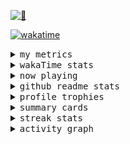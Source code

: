 [![🐙](https://hits.seeyoufarm.com/api/count/incr/badge.svg?url=https%3A%2F%2Fgithub.com%2Fktnkk%2Fhit-counter&count_bg=%23070707&title_bg=%23070707&icon=&icon_color=%23E7E7E7&title=visitors&edge_flat=true)](https://hits.seeyoufarm.com)

[![wakatime](https://wakatime.com/badge/user/43ee8060-219a-4cc8-b7a0-9a681ab5a8a7.svg)](https://wakatime.com/@43ee8060-219a-4cc8-b7a0-9a681ab5a8a7)

<details>
  <summary> <samp>my metrics</samp></summary>
  
  <br>
  
 ![🐳](https://github.com/kkhys/kkhys/blob/main/github-metrics.svg)
  
  ***
</details>

<details>
  <summary> <samp>wakaTime stats</samp></summary>
  
  <br>
  
<!--START_SECTION:waka-->
![Code Time](http://img.shields.io/badge/Code%20Time-1%2C665%20hrs%2020%20mins-blue)

**🐱 My GitHub Data** 

> 📦 4.9 MB Used in GitHub's Storage 
 > 
> 🏆 968 Contributions in the Year 2023
 > 
> 💼 Opted to Hire
 > 
> 📜 6 Public Repositories 
 > 
> 🔑 22 Private Repositories 
 > 
**I'm an Early 🐤** 

```text
🌞 Morning                4293 commits        ██████████░░░░░░░░░░░░░░░   38.07 % 
🌆 Daytime                2472 commits        █████░░░░░░░░░░░░░░░░░░░░   21.92 % 
🌃 Evening                3407 commits        ████████░░░░░░░░░░░░░░░░░   30.21 % 
🌙 Night                  1104 commits        ██░░░░░░░░░░░░░░░░░░░░░░░   09.79 % 
```
📅 **I'm Most Productive on Monday** 

```text
Monday                   1888 commits        ████░░░░░░░░░░░░░░░░░░░░░   16.74 % 
Tuesday                  1692 commits        ████░░░░░░░░░░░░░░░░░░░░░   15.01 % 
Wednesday                1717 commits        ████░░░░░░░░░░░░░░░░░░░░░   15.23 % 
Thursday                 1609 commits        ████░░░░░░░░░░░░░░░░░░░░░   14.27 % 
Friday                   1591 commits        ████░░░░░░░░░░░░░░░░░░░░░   14.11 % 
Saturday                 1373 commits        ███░░░░░░░░░░░░░░░░░░░░░░   12.18 % 
Sunday                   1406 commits        ███░░░░░░░░░░░░░░░░░░░░░░   12.47 % 
```


📊 **This Week I Spent My Time On** 

```text
🕑︎ Time Zone: Asia/Tokyo

💬 Programming Languages: 
Other                    33 hrs 11 mins      ████████████████░░░░░░░░░   63.75 % 
Java                     8 hrs 3 mins        ████░░░░░░░░░░░░░░░░░░░░░   15.48 % 
TypeScript               4 hrs 42 mins       ██░░░░░░░░░░░░░░░░░░░░░░░   09.03 % 
HTML                     1 hr 21 mins        █░░░░░░░░░░░░░░░░░░░░░░░░   02.60 % 
JSON                     1 hr 11 mins        █░░░░░░░░░░░░░░░░░░░░░░░░   02.29 % 

🔥 Editors: 
Chrome                   33 hrs 11 mins      ████████████████░░░░░░░░░   63.75 % 
IntelliJ                 12 hrs              ██████░░░░░░░░░░░░░░░░░░░   23.07 % 
WebStorm                 6 hrs 41 mins       ███░░░░░░░░░░░░░░░░░░░░░░   12.85 % 
RubyMine                 10 mins             ░░░░░░░░░░░░░░░░░░░░░░░░░   00.33 % 

💻 Operating System: 
Mac                      52 hrs 3 mins       █████████████████████████   100.00 % 
```


 Last Updated on 2023/10/12 18:36:40 UTC
<!--END_SECTION:waka-->
  
  ***
</details>


<details>
  <summary> <samp>now playing</samp></summary>
  
  <br>
 
 [![🐟](https://spotify-github-profile.vercel.app/api/view?uid=31ryofms4dnv7mrohhepo4c4zgqu&cover_image=true&theme=default&show_offline=false&background_color=121212&bar_color=53b14f&bar_color_cover=false)](https://open.spotify.com/user/31ryofms4dnv7mrohhepo4c4zgqu)
  
  ***
</details>

<details>
  <summary> <samp>github readme stats</samp></summary>
  
  <br>
  
 <p align="left"> 
  <img alt="🐠" src="https://github-readme-stats.vercel.app/api?username=kkhys&count_private=true&show_icons=true&theme=dark&include_all_commits=true" />
  <img alt="🐟" src="https://github-readme-stats.vercel.app/api/top-langs/?username=kkhys&layout=compact&theme=dark&langs_count=10&hide=HTML,CSS,SCSS" />
</p>
  
  ***
</details>

<details>
  <summary> <samp>profile trophies</samp></summary>
  
  <br>
  
  [![🐬](https://github-profile-trophy.vercel.app/?username=kkhys&rank=SECRET,SSS,SS,S,AAA,AA,A&theme=darkhub&row=1&margin-w=10&no-bg=true)](https://github.com/ryo-ma/github-profile-trophy)
  
  ***
</details>

<details>
  <summary> <samp>summary cards</samp></summary>
  
  <br>
  
  ![🐋](https://github-profile-summary-cards.vercel.app/api/cards/profile-details?username=kkhys&theme=github_dark)
  ![🦑](https://github-profile-summary-cards.vercel.app/api/cards/repos-per-language?username=kkhys&theme=github_dark)
  ![🦭](https://github-profile-summary-cards.vercel.app/api/cards/most-commit-language?username=kkhys&theme=github_dark)
  ![🦀](https://github-profile-summary-cards.vercel.app/api/cards/stats?username=kkhys&theme=github_dark)
  ![🦈](https://github-profile-summary-cards.vercel.app/api/cards/productive-time?username=kkhys&theme=github_dark)
  
  ***
</details>

<details>
  <summary> <samp>streak stats</samp></summary>
  
  <br>
  
  [![🐠](http://github-readme-streak-stats.herokuapp.com?user=kkhys&theme=dark)](https://git.io/streak-stats)
  
  ***
</details>

<details>
  <summary> <samp>activity graph</samp></summary>
  
  <br>
  
  [![🐡](https://github-readme-activity-graph.cyclic.app/graph?username=kkhys&theme=xcode)](https://github.com/ashutosh00710/github-readme-activity-graph)
  
  ***
</details>
